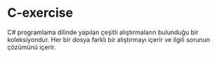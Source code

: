 # C-exercise
C# programlama dilinde yapılan çeşitli alıştırmaların bulunduğu bir koleksiyondur. Her bir dosya farklı bir alıştırmayı içerir ve ilgili sorunun çözümünü içerir.

